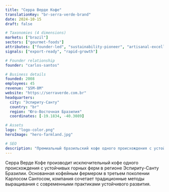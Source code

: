 ```yaml
---
title: "Серра Верде Кофе"
translationKey: "br-serra-verde-brand"
date: 2024-10-15
draft: false

# Taxonomies (4 dimensions)
markets: ["brazil"]
sectors: ["gourmet-foods"]
attributes: ["founder-led", "sustainability-pioneer", "artisanal-excellence", "regional-icon"]
signals: ["export-ready", "rapid-growth"]

# Founder relationship
founder: "carlos-santos"

# Business details
founded: 2008
employees: 45
revenue: "$5M-8M"
website: "https://serraverde.com.br"
headquarters:
  city: "Эспириту-Санту"
  country: "br"
  region: "Юго-Восточная Бразилия"
  coordinates: [-19.1834, -40.3089]

# Assets
logo: "logo-color.png"
heroImage: "hero-farmland.jpg"

# SEO
description: "Премиальный бразильский кофе одного происхождения с устойчивых горных ферм в Эспириту-Санту"
---
```


Серра Верде Кофе производит исключительный кофе одного происхождения с устойчивых горных ферм в регионе Эспириту-Санту Бразилии. Основанная кофейным фермером в третьем поколении Карлосом Сантосом, компания сочетает традиционные методы выращивания с современными практиками устойчивого развития.

